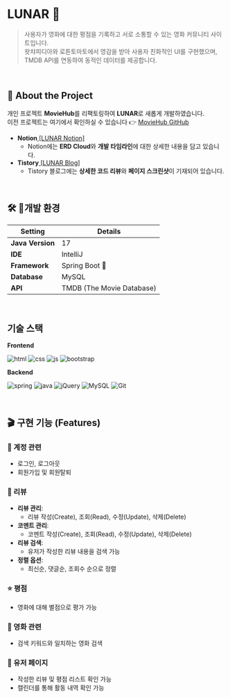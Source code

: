 # LUNAR 🍿  
> 사용자가 영화에 대한 평점을 기록하고 서로 소통할 수 있는 영화 커뮤니티 사이트입니다.  
> 왓챠피디아와 로튼토마토에서 영감을 받아 사용자 친화적인 UI를 구현했으며, TMDB API를 연동하여 동적인 데이터를 제공합니다.  

<br/>

## 🌟 About the Project  
개인 프로젝트 **MovieHub**를 리팩토링하여 **LUNAR**로 새롭게 개발하였습니다.  
이전 프로젝트는 여기에서 확인하실 수 있습니다 👉 [MovieHub GitHub](https://github.com/seungHee-cat/MovieHub)   

- **Notion**[ [LUNAR Notion]](https://javanote.notion.site/LUNAR-184f309ede1980cf85b4c513bba62f77?pvs=4)  
  - Notion에는 **ERD Cloud**와 **개발 타임라인**에 대한 상세한 내용을 담고 있습니다.
- **Tistory**[ [LUNAR Blog]](https://catbeom.tistory.com/101)  
  - Tistory 블로그에는 **상세한 코드 리뷰**와 **페이지 스크린샷**이 기재되어 있습니다.

<br/>

## 🛠️ 개발 환경  

| Setting            | Details               |
|---------------------|-----------------------|
| **Java Version**    | 17                    |
| **IDE**             | IntelliJ              |
| **Framework**       | Spring Boot 🌱        |
| **Database**        | MySQL                 |
| **API**             | TMDB (The Movie Database) |

<br/>

기술 스택
---
**Frontend**

![html](https://img.shields.io/badge/HTML5-E34F26?style=for-the-badge&logo=html5&logoColor=white
) ![css](https://img.shields.io/badge/CSS3-1572B6?style=for-the-badge&logo=css3&logoColor=white) ![js](https://img.shields.io/badge/JavaScript-F7DF1E?style=for-the-badge&logo=JavaScript&logoColor=white) ![bootstrap](https://img.shields.io/badge/Bootstrap-563D7C?style=for-the-badge&logo=bootstrap&logoColor=white)

**Backend**

![spring](https://img.shields.io/badge/Spring-6DB33F?style=for-the-badge&logo=spring&logoColor=white) ![java](https://img.shields.io/badge/Java-ED8B00?style=for-the-badge&logo=openjdk&logoColor=white) ![jQuery](https://img.shields.io/badge/jQuery-0769AD?style=for-the-badge&logo=jquery&logoColor=white)
![MySQL](https://img.shields.io/badge/MySQL-00000F?style=for-the-badge&logo=mysql&logoColor=white) ![Git](https://img.shields.io/badge/GIT-E44C30?style=for-the-badge&logo=git&logoColor=white
)

<br/>    

## 🎬 구현 기능 (Features)  

### 🔑 계정 관련  
- 로그인, 로그아웃  
- 회원가입 및 회원탈퇴  

### 📝 리뷰  
- **리뷰 관리**:  
  - 리뷰 작성(Create), 조회(Read), 수정(Update), 삭제(Delete)  
- **코멘트 관리**:  
  - 코멘트 작성(Create), 조회(Read), 수정(Update), 삭제(Delete)  
- **리뷰 검색**:  
  - 유저가 작성한 리뷰 내용을 검색 가능  
- **정렬 옵션**:  
  - 최신순, 댓글순, 조회수 순으로 정렬  

### ⭐ 평점  
- 영화에 대해 별점으로 평가 가능  

### 🎥 영화 관련  
- 검색 키워드와 일치하는 영화 검색  

### 👤 유저 페이지  
- 작성한 리뷰 및 평점 리스트 확인 가능  
- 캘린더를 통해 활동 내역 확인 가능  

<br/>





